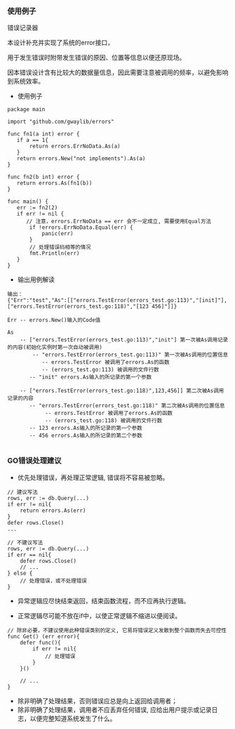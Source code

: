 ### 使用例子

错误记录器

本设计补充并实现了系统的error接口，

用于发生错误时附带发生错误的原因、位置等信息以便还原现场。

因本错误设计含有比较大的数据量信息，因此需要注意被调用的频率，以避免影响到系统效率。

* 使用例子
```text
package main

import "github.com/gwaylib/errors"

func fn1(a int) error {
   if a == 1{
       return errors.ErrNoData.As(a)
   }
   return errors.New("not implements").As(a)
}

func fn2(b int) error {
   return errors.As(fn1(b))
}

func main() {
   err := fn2(2)
   if err != nil {
 	  // 注意，errors.ErrNoData == err 会不一定成立, 需要使用Equal方法
       if !errors.ErrNoData.Equal(err) {
           panic(err)
       }
       // 处理错误码相等的情况
       fmt.Println(err)
   }
}
```

* 输出用例解读
```text
输出：
{"Err":"test","As":[["errors.TestError(errors_test.go:113)","[init]"],["errors.TestError(errors_test.go:118)","[123 456]"]]}

Err -- errors.New()输入的Code值

As 
    -- ["errors.TestError(errors_test.go:113)","init"] 第一次被As调用记录的内容(初始化实例时第一次自动被调用)
        -- "errors.TestError(errors_test.go:113)" 第一次被As调用的位置信息
           -- errors.TestError 被调用了errors.As的函数 
           -- (errors_test.go:113) 被调用的文件行数
       -- "init" errors.As输入的所记录的第一个参数

    -- ["errors.TestError(errors_test.go:118)",123,456]] 第二次被As调用记录的内容
       -- "errors.TestError(errors_test.go:118)" 第二次被As调用的位置信息
            -- errors.TestError 被调用了errors.As的函数 
            -- (errors_test.go:118) 被调用的文件行数
       -- 123 errors.As输入的所记录的第一个参数
       -- 456 errors.As输入的所记录的第二个参数
       
```


### GO错误处理建议

* 优先处理错误，再处理正常逻辑, 错误将不容易被忽略。

```text
// 建议写法
rows, err := db.Query(...)
if err != nil{
    return errors.As(err)
}
defer rows.Close()
...

// 不建议写法
rows, err := db.Query(...)
if err == nil{
    defer rows.Close()
    // ...
} else {
    // 处理错误，或不处理错误
}
```


* 异常逻辑应尽快结束返回，结束函数流程，而不应再执行逻辑。

* 正常逻辑尽可能不放在if中，以使正常逻辑不缩进以便阅读。

``` text
// 除非必要，不建议使用此种错误类别的定义, 它易将错误定义发散到整个函数而失去可控性
func Get() (err error){
    defer func(){
        if err != nil{
            // 处理错误
        }
    }()

    // ...
}
```

* 除非明确了处理结果，否则错误应总是向上返回给调用者；
* 除非明确了处理结果，调用者不应丢弃任何错误, 应给出用户提示或记录日志，以便完整知道系统发生了什么。


